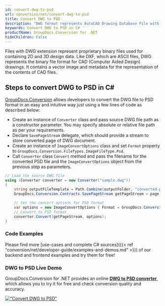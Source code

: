 ```yaml
---
id: convert-dwg-to-psd
url: conversion/net/convert-dwg-to-psd
title: Convert DWG to PSD
description: "DWG format represents AutoCAD Drawing Database File with .dwg extension. Learn how to convert DWG to PSD file programmatically in C# language using GroupDocs.Conversion for .NET library."
keywords: Convert DWG to PSD in C#
productName: GroupDocs.Conversion for .NET
hideChildren: False
---
```


Files with DWG extension represent proprietary binary files used for containing 2D and 3D design data. Like DXF, which are ASCII files, DWG represents the binary file format for CAD (Computer Aided Design) drawings. It contains a vector image and metadata for the representation of the contents of CAD files.

## Steps to convert DWG to PSD in C#

[GroupDocs.Conversion](https://products.groupdocs.com/conversion/net) allows developers to convert the DWG file to PSD format in an easy and intuitive way just using a few lines of code as described below:

* Create an instance of `Converter` class and pass source DWG file path as a constructor parameter. You may specify absolute or relative file path as per your requirements. 
* Declare `SavePageStream` delegate, which should provide a stream to store converted page of DWG document.
* Create an instance of `ImageConvertOptions` class and set `Format` property to `GroupDocs.Conversion.FileTypes.ImageFileType.Psd`.
* Call `Converter` class `Convert` method and pass the filename for the converted PSD file and the `ImageConvertOptions` object from the previous step as parameters.

```csharp
// Load the source DWG file
using (Converter converter = new Converter("sample.dwg"))
{
    string outputFileTemplate = Path.Combine(outputFolder, "converted-page-{0}.psd");
    GroupDocs.Conversion.Contracts.SavePageStream getPageStream = page => new FileStream(string.Format(outputFileTemplate, page), FileMode.Create);

    // Set the convert options for PSD format
    var options = new ImageConvertOptions { Format = GroupDocs.Conversion.FileTypes.ImageFileType.Psd };   
    // Convert to PSD format
    converter.Convert(getPageStream, options);
}
```

### Code Examples

Please find more [use-cases and complete C# sources]({{< ref "conversion/net/developer-guide/examples-and-demos.md" >}}) of our backend and frontend examples and try them for free!

### DWG to PSD Live Demo

GroupDocs.Conversion for .NET provides an online [**DWG to PSD converter**](https://products.groupdocs.app/conversion/dwg-to-psd), which allows you to try it for free and check conversion quality and accuracy.

[!["Convert DWG to PSD"](conversion/net/images/convert-to-psd/convert-dwg-to-psd.png)](https://products.groupdocs.app/conversion/dwg-to-psd)